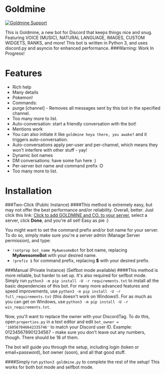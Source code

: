 # Goldmine
<a href="https://discord.gg/PQ9qWWr"><img src="https://discordapp.com/api/guilds/239772188649979904/widget.png?" alt="Goldmine Support"></a>

This is Goldmine, a new bot for Discord that keeps things nice and snug.
Featuring VOICE (MUSIC), NATURAL LANGUAGE, IMAGES, CUSTOM WIDGETS, RANKS, and more!
This bot is written in Python 3, and uses discord.py and asyncio for enhanced performance.
###Warning: Work In Progress!

# Features
- Rich help
- Many details
- Pokemon!
- Commands:
 - purge [channel] - Removes all messages sent by this bot in the specified channel.
 - Too many more to list.
- Auto-conversation: start a friendly conversation with the bot!
 - Mentions work
 - You can also initiate it like `goldmine heya there, you awake?` and it triggers auto-conversation.
 - Auto-conversations apply per-user and per-channel, which means they won't interfere with other stuff - yay!
 - Dynamic bot names
- DM conversations: have some fun here :)
- Per-server bot name and command prefix :D
- Too many more to list.

# Installation
###Two-Click (Public Instance)
####This method is extremely easy, but may not offer the best performance and/or reliability. Overall, better.
Just click this link: [Click to add GOLDMINE and CO. to your server](https://discordapp.com/api/oauth2/authorize?client_id=239775420470394897&scope=bot&permissions=66321471 "Click to add GOLDMINE to your server!"), select a server, click **Done**, and you're all set! Easy as pie :)

You might want to set the command prefix and/or bot name for your server.
To do so, simply make sure you're a server admin (Manage Server permission), and type: 
 - `!setprop bot_name MyAwesomeBot` for bot name, replacing **MyAwesomeBot** with your desired name.
 - `!prefix $` for command prefix, replacing **$** with your desired prefix.

###Manual (Private Instance) (Selfbot mode available)
####This method is more reliable, but harder to set up. It's also required for selfbot mode.
Simply run `python3 -m pip install -U -r requirements.txt` to install all the basic dependencies of this bot. 
For many more advanced features and speed improvements, use `python3 -m pip install -U -r full_requirements.txt` (this doesn't work on Windows!).
For as much as you can get on Windows, use `python3 -m pip install -U -r win_requirements.txt`.

Now, you'll want to replace the owner with your DiscordTag.
To do this, open `properties.py` in a text editor and edit `bot_owner = '160567046642335746'` to match your Discord user ID.
Example: 012345678901234567 - make sure you don't leave out any numbers, though.
There should be 18 of them.

The bot will guide you through the setup, including login (token or email+password),
bot owner (soon), and all that good stuff.

####Simply run `python3 goldmine.py` to complete the rest of the setup! This works for both bot mode and selfbot mode.
